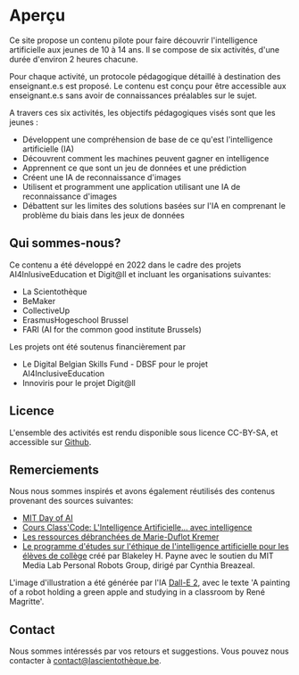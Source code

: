 # Aperçu

Ce site propose un contenu pilote pour faire découvrir l'intelligence artificielle aux jeunes de 10 à 14 ans. Il se compose de six activités, d'une durée d'environ 2 heures chacune. 

Pour chaque activité, un protocole pédagogique détaillé à destination des enseignant.e.s est proposé. Le contenu est conçu pour être accessible aux enseignant.e.s sans avoir de connaissances préalables sur le sujet.

A travers ces six activités, les objectifs pédagogiques visés sont que les jeunes :

* Développent une compréhension de base de ce qu'est l'intelligence artificielle (IA)
* Découvrent comment les machines peuvent gagner en intelligence
* Apprennent ce que sont un jeu de données et une prédiction
* Créent une IA de reconnaissance d'images
* Utilisent et programment une application utilisant une IA de reconnaissance d'images
* Débattent sur les limites des solutions basées sur l'IA en comprenant le problème du biais dans les jeux de données

## Qui sommes-nous?

Ce contenu a été développé en 2022 dans le cadre des projets AI4InlusiveEducation et Digit@ll et incluant les organisations suivantes:

* La Scientothèque
* BeMaker
* CollectiveUp
* ErasmusHogeschool Brussel
* FARI (AI for the common good institute Brussels)

Les projets ont été soutenus financièrement par

* Le Digital Belgian Skills Fund - DBSF pour le projet AI4InclusiveEducation
* Innoviris pour le projet Digit@ll

## Licence

L'ensemble des activités est rendu disponible sous licence CC-BY-SA, et accessible sur [Github](https://github.com/lascientotheque/ai-pilot-content).

## Remerciements

Nous nous sommes inspirés et avons également réutilisés des contenus provenant des sources suivantes:

* [MIT Day of AI](https://www.dayofai.org/)
* [Cours Class'Code: L'Intelligence Artificielle... avec intelligence](https://www.fun-mooc.fr/fr/cours/lintelligence-artificielle-avec-intelligence/)
* [Les ressources débranchées de Marie-Duflot Kremer](https://members.loria.fr/MDuflot/files/med/index.html)
* [Le programme d'études 
sur l'éthique de l'intelligence artificielle 
pour les élèves de collège](https://docs.google.com/document/d/1e9wx9oBg7CR0s5O7YnYHVmX7H7pnITfoDxNdrSGkp60/view) créé par Blakeley H. Payne avec le soutien du MIT Media Lab Personal Robots Group, dirigé par Cynthia Breazeal.

L'image d'illustration a été générée par l'IA [Dall-E 2](https://openai.com/dall-e-2/), avec le texte 'A painting of a robot holding a green apple and studying in a classroom by René Magritte'.

## Contact

Nous sommes intéressés par vos retours et suggestions. Vous pouvez nous contacter à [contact@lascientothèque.be](contact@lascientothèque.be).




